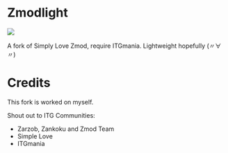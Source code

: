 # Zmodlight

![](https://i.imgur.com/NsIUii3.png)

A fork of Simply Love Zmod, require ITGmania.
Lightweight hopefully (〃∀〃)

# Credits

This fork is worked on myself.

Shout out to ITG Communities:

* Zarzob, Zankoku and Zmod Team
* Simple Love
* ITGmania
